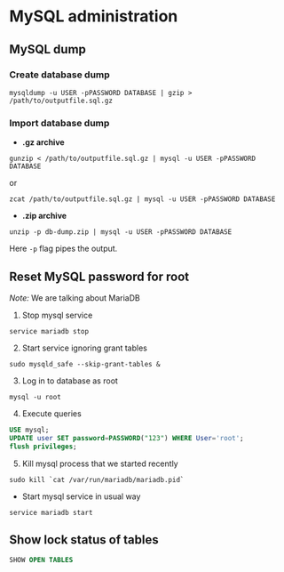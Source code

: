 # MySQL administration

## MySQL dump

### Create database dump

```
mysqldump -u USER -pPASSWORD DATABASE | gzip > /path/to/outputfile.sql.gz
```

### Import database dump

- **.gz archive**
```
gunzip < /path/to/outputfile.sql.gz | mysql -u USER -pPASSWORD DATABASE
```
or
```
zcat /path/to/outputfile.sql.gz | mysql -u USER -pPASSWORD DATABASE
```
- **.zip archive**
```
unzip -p db-dump.zip | mysql -u USER -pPASSWORD DATABASE
```
Here `-p` flag pipes the output.

## Reset MySQL password for root

*Note:* We are talking about MariaDB

1. Stop mysql service
```
service mariadb stop
```

2. Start service ignoring grant tables
```
sudo mysqld_safe --skip-grant-tables &
```

3. Log in to database as root
```
mysql -u root
```

4. Execute queries
```sql
USE mysql;
UPDATE user SET password=PASSWORD("123") WHERE User='root';
flush privileges;
```

5. Kill mysql process that we started recently
```
sudo kill `cat /var/run/mariadb/mariadb.pid`
```

* Start mysql service in usual way
```
service mariadb start
```

## Show lock status of tables

```sql
SHOW OPEN TABLES
```
